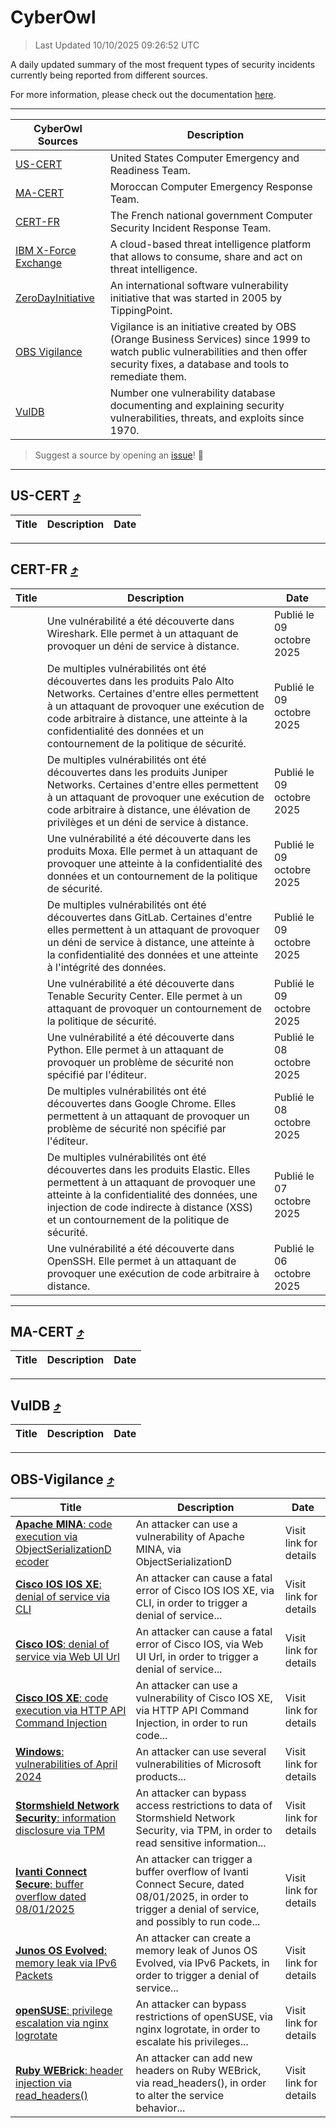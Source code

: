 
 <div id='top'></div>

# CyberOwl

 > Last Updated 10/10/2025 09:26:52 UTC
 
 A daily updated summary of the most frequent types of security incidents currently being reported from different sources.
 
 For more information, please check out the documentation [here](./docs/README.md).
 
 ---
 |CyberOwl Sources|Description|
 |---|---|
 |[US-CERT](#us-cert-arrow_heading_up)|United States Computer Emergency and Readiness Team.|
 |[MA-CERT](#ma-cert-arrow_heading_up)|Moroccan Computer Emergency Response Team.|
 |[CERT-FR](#cert-fr-arrow_heading_up)|The French national government Computer Security Incident Response Team.|
 |[IBM X-Force Exchange](#ibmcloud-arrow_heading_up)|A cloud-based threat intelligence platform that allows to consume, share and act on threat intelligence.|
 |[ZeroDayInitiative](#zerodayinitiative-arrow_heading_up)|An international software vulnerability initiative that was started in 2005 by TippingPoint.|
 |[OBS Vigilance](#obs-vigilance-arrow_heading_up)|Vigilance is an initiative created by OBS (Orange Business Services) since 1999 to watch public vulnerabilities and then offer security fixes, a database and tools to remediate them.|
 |[VulDB](#vuldb-arrow_heading_up)|Number one vulnerability database documenting and explaining security vulnerabilities, threats, and exploits since 1970.|
 
 > Suggest a source by opening an [issue](https://github.com/karimhabush/cyberowl/issues)! :raised_hands:
 ---

## US-CERT [:arrow_heading_up:](#cyberowl)

 |Title|Description|Date|
 |---|---|---|
 
 ---

## CERT-FR [:arrow_heading_up:](#cyberowl)

 |Title|Description|Date|
 |---|---|---|
 |[](https://www.cert.ssi.gouv.fr/avis/CERTFR-2025-AVI-0857/)|Une vulnérabilité a été découverte dans Wireshark. Elle permet à un attaquant de provoquer un déni de service à distance.|Publié le 09 octobre 2025|
 |[](https://www.cert.ssi.gouv.fr/avis/CERTFR-2025-AVI-0856/)|De multiples vulnérabilités ont été découvertes dans les produits Palo Alto Networks. Certaines d'entre elles permettent à un attaquant de provoquer une exécution de code arbitraire à distance, une atteinte à la confidentialité des données et un contournement de la politique de sécurité.|Publié le 09 octobre 2025|
 |[](https://www.cert.ssi.gouv.fr/avis/CERTFR-2025-AVI-0855/)|De multiples vulnérabilités ont été découvertes dans les produits Juniper Networks. Certaines d'entre elles permettent à un attaquant de provoquer une exécution de code arbitraire à distance, une élévation de privilèges et un déni de service à distance.|Publié le 09 octobre 2025|
 |[](https://www.cert.ssi.gouv.fr/avis/CERTFR-2025-AVI-0854/)|Une vulnérabilité a été découverte dans les produits Moxa. Elle permet à un attaquant de provoquer une atteinte à la confidentialité des données et un contournement de la politique de sécurité.|Publié le 09 octobre 2025|
 |[](https://www.cert.ssi.gouv.fr/avis/CERTFR-2025-AVI-0853/)|De multiples vulnérabilités ont été découvertes dans GitLab. Certaines d'entre elles permettent à un attaquant de provoquer un déni de service à distance, une atteinte à la confidentialité des données et une atteinte à l'intégrité des données.|Publié le 09 octobre 2025|
 |[](https://www.cert.ssi.gouv.fr/avis/CERTFR-2025-AVI-0852/)|Une vulnérabilité a été découverte dans Tenable Security Center. Elle permet à un attaquant de provoquer un contournement de la politique de sécurité.|Publié le 09 octobre 2025|
 |[](https://www.cert.ssi.gouv.fr/avis/CERTFR-2025-AVI-0851/)|Une vulnérabilité a été découverte dans Python. Elle permet à un attaquant de provoquer un problème de sécurité non spécifié par l'éditeur.|Publié le 08 octobre 2025|
 |[](https://www.cert.ssi.gouv.fr/avis/CERTFR-2025-AVI-0850/)|De multiples vulnérabilités ont été découvertes dans Google Chrome. Elles permettent à un attaquant de provoquer un problème de sécurité non spécifié par l'éditeur.|Publié le 08 octobre 2025|
 |[](https://www.cert.ssi.gouv.fr/avis/CERTFR-2025-AVI-0849/)|De multiples vulnérabilités ont été découvertes dans les produits Elastic. Elles permettent à un attaquant de provoquer une atteinte à la confidentialité des données, une injection de code indirecte à distance (XSS) et un contournement de la politique de sécurité.|Publié le 07 octobre 2025|
 |[](https://www.cert.ssi.gouv.fr/avis/CERTFR-2025-AVI-0848/)|Une vulnérabilité a été découverte dans OpenSSH. Elle permet à un attaquant de provoquer une exécution de code arbitraire à distance.|Publié le 06 octobre 2025|
 
 ---

## MA-CERT [:arrow_heading_up:](#cyberowl)

 |Title|Description|Date|
 |---|---|---|
 
 ---

## VulDB [:arrow_heading_up:](#cyberowl)

 |Title|Description|Date|
 |---|---|---|
 
 ---

## OBS-Vigilance [:arrow_heading_up:](#cyberowl)

 |Title|Description|Date|
 |---|---|---|
 |[<a href="https://vigilance.fr/vulnerability/Apache-MINA-code-execution-via-ObjectSerializationDecoder-46042" class="noirorange"><b>Apache MINA</b>: code execution via ObjectSerializationD<wbr>ecoder</wbr></a>](https://vigilance.fr/vulnerability/Apache-MINA-code-execution-via-ObjectSerializationDecoder-46042)|An attacker can use a vulnerability of Apache MINA, via ObjectSerializationD|Visit link for details|
 |[<a href="https://vigilance.fr/vulnerability/Cisco-IOS-IOS-XE-denial-of-service-via-CLI-48288" class="noirorange"><b>Cisco IOS  IOS XE</b>: denial of service via CLI</a>](https://vigilance.fr/vulnerability/Cisco-IOS-IOS-XE-denial-of-service-via-CLI-48288)|An attacker can cause a fatal error of Cisco IOS  IOS XE, via CLI, in order to trigger a denial of service...|Visit link for details|
 |[<a href="https://vigilance.fr/vulnerability/Cisco-IOS-denial-of-service-via-Web-UI-Url-48284" class="noirorange"><b>Cisco IOS</b>: denial of service via Web UI Url</a>](https://vigilance.fr/vulnerability/Cisco-IOS-denial-of-service-via-Web-UI-Url-48284)|An attacker can cause a fatal error of Cisco IOS, via Web UI Url, in order to trigger a denial of service...|Visit link for details|
 |[<a href="https://vigilance.fr/vulnerability/Cisco-IOS-XE-code-execution-via-HTTP-API-Command-Injection-48282" class="noirorange"><b>Cisco IOS XE</b>: code execution via HTTP API Command Injection</a>](https://vigilance.fr/vulnerability/Cisco-IOS-XE-code-execution-via-HTTP-API-Command-Injection-48282)|An attacker can use a vulnerability of Cisco IOS XE, via HTTP API Command Injection, in order to run code...|Visit link for details|
 |[<a href="https://vigilance.fr/vulnerability/Windows-vulnerabilities-of-April-2024-44016" class="noirorange"><b>Windows</b>: vulnerabilities of April 2024</a>](https://vigilance.fr/vulnerability/Windows-vulnerabilities-of-April-2024-44016)|An attacker can use several vulnerabilities of Microsoft products...|Visit link for details|
 |[<a href="https://vigilance.fr/vulnerability/Stormshield-Network-Security-information-disclosure-via-TPM-48277" class="noirorange"><b>Stormshield Network Security</b>: information disclosure via TPM</a>](https://vigilance.fr/vulnerability/Stormshield-Network-Security-information-disclosure-via-TPM-48277)|An attacker can bypass access restrictions to data of Stormshield Network Security, via TPM, in order to read sensitive information...|Visit link for details|
 |[<a href="https://vigilance.fr/vulnerability/Ivanti-Connect-Secure-buffer-overflow-dated-08-01-2025-46030" class="noirorange"><b>Ivanti Connect Secure</b>: buffer overflow dated 08/01/2025</a>](https://vigilance.fr/vulnerability/Ivanti-Connect-Secure-buffer-overflow-dated-08-01-2025-46030)|An attacker can trigger a buffer overflow of Ivanti Connect Secure, dated 08/01/2025, in order to trigger a denial of service, and possibly to run code...|Visit link for details|
 |[<a href="https://vigilance.fr/vulnerability/Junos-OS-Evolved-memory-leak-via-IPv6-Packets-46023" class="noirorange"><b>Junos OS Evolved</b>: memory leak via IPv6 Packets</a>](https://vigilance.fr/vulnerability/Junos-OS-Evolved-memory-leak-via-IPv6-Packets-46023)|An attacker can create a memory leak of Junos OS Evolved, via IPv6 Packets, in order to trigger a denial of service...|Visit link for details|
 |[<a href="https://vigilance.fr/vulnerability/openSUSE-privilege-escalation-via-nginx-logrotate-47894" class="noirorange"><b>openSUSE</b>: privilege escalation via nginx logrotate</a>](https://vigilance.fr/vulnerability/openSUSE-privilege-escalation-via-nginx-logrotate-47894)|An attacker can bypass restrictions of openSUSE, via nginx logrotate, in order to escalate his privileges...|Visit link for details|
 |[<a href="https://vigilance.fr/vulnerability/Ruby-WEBrick-header-injection-via-read-headers-47893" class="noirorange"><b>Ruby WEBrick</b>: header injection via read_headers()</a>](https://vigilance.fr/vulnerability/Ruby-WEBrick-header-injection-via-read-headers-47893)|An attacker can add new headers on Ruby WEBrick, via read_headers(), in order to alter the service behavior...|Visit link for details|
 